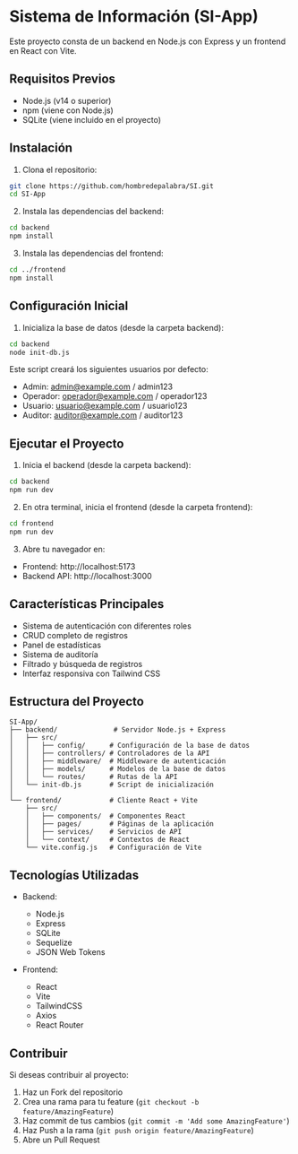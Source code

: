 # Sistema de Información (SI-App)

Este proyecto consta de un backend en Node.js con Express y un frontend en React con Vite.

## Requisitos Previos

- Node.js (v14 o superior)
- npm (viene con Node.js)
- SQLite (viene incluido en el proyecto)

## Instalación

1. Clona el repositorio:
```bash
git clone https://github.com/hombredepalabra/SI.git
cd SI-App
```

2. Instala las dependencias del backend:
```bash
cd backend
npm install
```

3. Instala las dependencias del frontend:
```bash
cd ../frontend
npm install
```

## Configuración Inicial

1. Inicializa la base de datos (desde la carpeta backend):
```bash
cd backend
node init-db.js
```

Este script creará los siguientes usuarios por defecto:
- Admin: admin@example.com / admin123
- Operador: operador@example.com / operador123
- Usuario: usuario@example.com / usuario123
- Auditor: auditor@example.com / auditor123

## Ejecutar el Proyecto

1. Inicia el backend (desde la carpeta backend):
```bash
cd backend
npm run dev
```

2. En otra terminal, inicia el frontend (desde la carpeta frontend):
```bash
cd frontend
npm run dev
```

3. Abre tu navegador en:
- Frontend: http://localhost:5173
- Backend API: http://localhost:3000

## Características Principales

- Sistema de autenticación con diferentes roles
- CRUD completo de registros
- Panel de estadísticas
- Sistema de auditoría
- Filtrado y búsqueda de registros
- Interfaz responsiva con Tailwind CSS

## Estructura del Proyecto

```
SI-App/
├── backend/              # Servidor Node.js + Express
│   ├── src/
│   │   ├── config/      # Configuración de la base de datos
│   │   ├── controllers/ # Controladores de la API
│   │   ├── middleware/  # Middleware de autenticación
│   │   ├── models/      # Modelos de la base de datos
│   │   └── routes/      # Rutas de la API
│   └── init-db.js       # Script de inicialización
│
└── frontend/            # Cliente React + Vite
    ├── src/
    │   ├── components/  # Componentes React
    │   ├── pages/       # Páginas de la aplicación
    │   ├── services/    # Servicios de API
    │   └── context/     # Contextos de React
    └── vite.config.js   # Configuración de Vite
```

## Tecnologías Utilizadas

- Backend:
  - Node.js
  - Express
  - SQLite
  - Sequelize
  - JSON Web Tokens

- Frontend:
  - React
  - Vite
  - TailwindCSS
  - Axios
  - React Router

## Contribuir

Si deseas contribuir al proyecto:

1. Haz un Fork del repositorio
2. Crea una rama para tu feature (`git checkout -b feature/AmazingFeature`)
3. Haz commit de tus cambios (`git commit -m 'Add some AmazingFeature'`)
4. Haz Push a la rama (`git push origin feature/AmazingFeature`)
5. Abre un Pull Request
